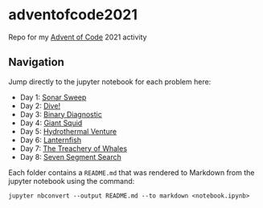 # adventofcode2021
Repo for my [Advent of Code](https://adventofcode.com/) 2021 activity

## Navigation
Jump directly to the jupyter notebook for each problem here:

- Day 1: [Sonar Sweep](https://github.com/artdavis/adventofcode2021/blob/main/day01/Sonar_Sweep.ipynb)
- Day 2: [Dive!](https://github.com/artdavis/adventofcode2021/blob/main/day02/Dive.ipynb)
- Day 3: [Binary Diagnostic](https://github.com/artdavis/adventofcode2021/blob/main/day03/Binary_Diagnostic.ipynb)
- Day 4: [Giant Squid](https://github.com/artdavis/adventofcode2021/blob/main/day04/Giant_Squid.ipynb)
- Day 5: [Hydrothermal Venture](https://github.com/artdavis/adventofcode2021/blob/main/day05/Hydrothermal_Venture.ipynb)
- Day 6: [Lanternfish](https://github.com/artdavis/adventofcode2021/blob/main/day06/Lanternfish.ipynb)
- Day 7: [The Treachery of Whales](https://github.com/artdavis/adventofcode2021/blob/main/day07/The_Treachery_of_Whales.ipynb)
- Day 8: [Seven Segment Search](https://github.com/artdavis/adventofcode2021/blob/main/day08/Seven_Segment_Search.ipynb)

Each folder contains a `README.md` that was rendered to Markdown from the
jupyter notebook using the command:
```
jupyter nbconvert --output README.md --to markdown <notebook.ipynb>
```
